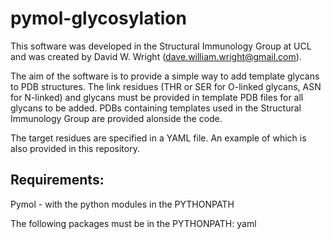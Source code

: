 pymol-glycosylation
===========================================================

This software was developed in the Structural Immunology Group at UCL and was created by David W. Wright (dave.william.wright@gmail.com).

The aim of the software is to provide a simple way to add template glycans to PDB structures.
The link residues (THR or SER for O-linked glycans, ASN for N-linked) and glycans must be provided in template PDB files for all glycans to be added.
PDBs containing templates used in the Structural Immunology Group are provided alonside the code.

The target residues are specified in a YAML file. An example of which is also provided in this repository.

Requirements:
-------------

Pymol - with the python modules in the PYTHONPATH

The following packages must be in the PYTHONPATH:
yaml

